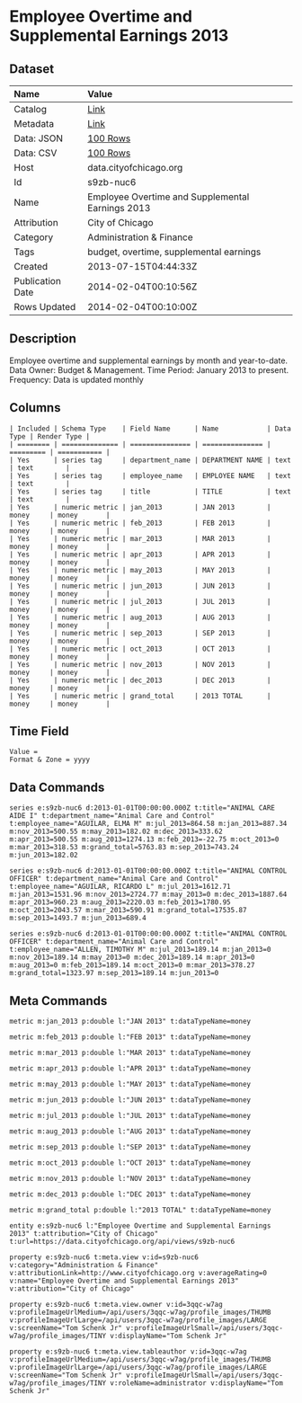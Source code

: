 # Employee Overtime and Supplemental Earnings 2013

## Dataset

| Name | Value |
| :--- | :---- |
| Catalog | [Link](https://catalog.data.gov/dataset/employee-overtime-and-supplemental-earnings-2013-449d3) |
| Metadata | [Link](https://data.cityofchicago.org/api/views/s9zb-nuc6) |
| Data: JSON | [100 Rows](https://data.cityofchicago.org/api/views/s9zb-nuc6/rows.json?max_rows=100) |
| Data: CSV | [100 Rows](https://data.cityofchicago.org/api/views/s9zb-nuc6/rows.csv?max_rows=100) |
| Host | data.cityofchicago.org |
| Id | s9zb-nuc6 |
| Name | Employee Overtime and Supplemental Earnings 2013 |
| Attribution | City of Chicago |
| Category | Administration & Finance |
| Tags | budget, overtime, supplemental earnings |
| Created | 2013-07-15T04:44:33Z |
| Publication Date | 2014-02-04T00:10:56Z |
| Rows Updated | 2014-02-04T00:10:00Z |

## Description

Employee overtime and supplemental earnings by month and year-to-date. Data Owner: Budget & Management. Time Period: January 2013 to present. Frequency: Data is updated monthly

## Columns

```ls
| Included | Schema Type    | Field Name      | Name            | Data Type | Render Type |
| ======== | ============== | =============== | =============== | ========= | =========== |
| Yes      | series tag     | department_name | DEPARTMENT NAME | text      | text        |
| Yes      | series tag     | employee_name   | EMPLOYEE NAME   | text      | text        |
| Yes      | series tag     | title           | TITLE           | text      | text        |
| Yes      | numeric metric | jan_2013        | JAN 2013        | money     | money       |
| Yes      | numeric metric | feb_2013        | FEB 2013        | money     | money       |
| Yes      | numeric metric | mar_2013        | MAR 2013        | money     | money       |
| Yes      | numeric metric | apr_2013        | APR 2013        | money     | money       |
| Yes      | numeric metric | may_2013        | MAY 2013        | money     | money       |
| Yes      | numeric metric | jun_2013        | JUN 2013        | money     | money       |
| Yes      | numeric metric | jul_2013        | JUL 2013        | money     | money       |
| Yes      | numeric metric | aug_2013        | AUG 2013        | money     | money       |
| Yes      | numeric metric | sep_2013        | SEP 2013        | money     | money       |
| Yes      | numeric metric | oct_2013        | OCT 2013        | money     | money       |
| Yes      | numeric metric | nov_2013        | NOV 2013        | money     | money       |
| Yes      | numeric metric | dec_2013        | DEC 2013        | money     | money       |
| Yes      | numeric metric | grand_total     | 2013 TOTAL      | money     | money       |
```

## Time Field

```ls
Value = 
Format & Zone = yyyy
```

## Data Commands

```ls
series e:s9zb-nuc6 d:2013-01-01T00:00:00.000Z t:title="ANIMAL CARE AIDE I" t:department_name="Animal Care and Control" t:employee_name="AGUILAR, ELMA M" m:jul_2013=864.58 m:jan_2013=887.34 m:nov_2013=500.55 m:may_2013=182.02 m:dec_2013=333.62 m:apr_2013=500.55 m:aug_2013=1274.13 m:feb_2013=-22.75 m:oct_2013=0 m:mar_2013=318.53 m:grand_total=5763.83 m:sep_2013=743.24 m:jun_2013=182.02

series e:s9zb-nuc6 d:2013-01-01T00:00:00.000Z t:title="ANIMAL CONTROL OFFICER" t:department_name="Animal Care and Control" t:employee_name="AGUILAR, RICARDO L" m:jul_2013=1612.71 m:jan_2013=1531.96 m:nov_2013=2724.77 m:may_2013=0 m:dec_2013=1887.64 m:apr_2013=960.23 m:aug_2013=2220.03 m:feb_2013=1780.95 m:oct_2013=2043.57 m:mar_2013=590.91 m:grand_total=17535.87 m:sep_2013=1493.7 m:jun_2013=689.4

series e:s9zb-nuc6 d:2013-01-01T00:00:00.000Z t:title="ANIMAL CONTROL OFFICER" t:department_name="Animal Care and Control" t:employee_name="ALLEN, TIMOTHY M" m:jul_2013=189.14 m:jan_2013=0 m:nov_2013=189.14 m:may_2013=0 m:dec_2013=189.14 m:apr_2013=0 m:aug_2013=0 m:feb_2013=189.14 m:oct_2013=0 m:mar_2013=378.27 m:grand_total=1323.97 m:sep_2013=189.14 m:jun_2013=0
```

## Meta Commands

```ls
metric m:jan_2013 p:double l:"JAN 2013" t:dataTypeName=money

metric m:feb_2013 p:double l:"FEB 2013" t:dataTypeName=money

metric m:mar_2013 p:double l:"MAR 2013" t:dataTypeName=money

metric m:apr_2013 p:double l:"APR 2013" t:dataTypeName=money

metric m:may_2013 p:double l:"MAY 2013" t:dataTypeName=money

metric m:jun_2013 p:double l:"JUN 2013" t:dataTypeName=money

metric m:jul_2013 p:double l:"JUL 2013" t:dataTypeName=money

metric m:aug_2013 p:double l:"AUG 2013" t:dataTypeName=money

metric m:sep_2013 p:double l:"SEP 2013" t:dataTypeName=money

metric m:oct_2013 p:double l:"OCT 2013" t:dataTypeName=money

metric m:nov_2013 p:double l:"NOV 2013" t:dataTypeName=money

metric m:dec_2013 p:double l:"DEC 2013" t:dataTypeName=money

metric m:grand_total p:double l:"2013 TOTAL" t:dataTypeName=money

entity e:s9zb-nuc6 l:"Employee Overtime and Supplemental Earnings 2013" t:attribution="City of Chicago" t:url=https://data.cityofchicago.org/api/views/s9zb-nuc6

property e:s9zb-nuc6 t:meta.view v:id=s9zb-nuc6 v:category="Administration & Finance" v:attributionLink=http://www.cityofchicago.org v:averageRating=0 v:name="Employee Overtime and Supplemental Earnings 2013" v:attribution="City of Chicago"

property e:s9zb-nuc6 t:meta.view.owner v:id=3qqc-w7ag v:profileImageUrlMedium=/api/users/3qqc-w7ag/profile_images/THUMB v:profileImageUrlLarge=/api/users/3qqc-w7ag/profile_images/LARGE v:screenName="Tom Schenk Jr" v:profileImageUrlSmall=/api/users/3qqc-w7ag/profile_images/TINY v:displayName="Tom Schenk Jr"

property e:s9zb-nuc6 t:meta.view.tableauthor v:id=3qqc-w7ag v:profileImageUrlMedium=/api/users/3qqc-w7ag/profile_images/THUMB v:profileImageUrlLarge=/api/users/3qqc-w7ag/profile_images/LARGE v:screenName="Tom Schenk Jr" v:profileImageUrlSmall=/api/users/3qqc-w7ag/profile_images/TINY v:roleName=administrator v:displayName="Tom Schenk Jr"
```